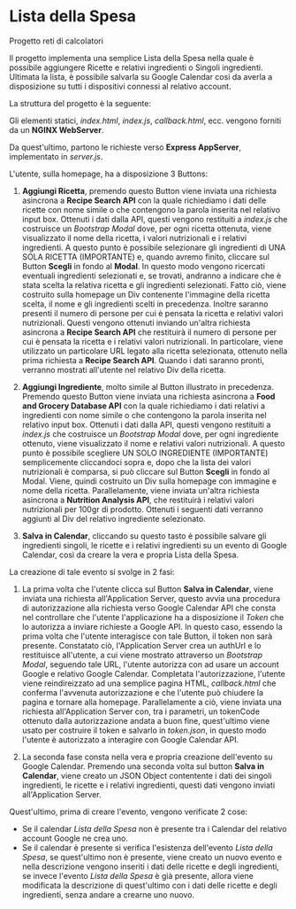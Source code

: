 # Lista della Spesa
Progetto reti di calcolatori

Il progetto implementa una semplice Lista della Spesa nella quale è possibile aggiungere Ricette e relativi ingredienti o Singoli ingredienti.
Ultimata la lista, è possibile salvarla su Google Calendar cosi da averla a disposizione su tutti i dispositivi connessi al relativo account.

La struttura del progetto è la seguente:

Gli elementi statici, *index.html*, *index.js*, *callback.html*, ecc. vengono forniti da un **NGINX WebServer**.

Da quest'ultimo, partono le richieste verso **Express AppServer**, implementato in *server.js*.

L'utente, sulla homepage, ha a disposizione 3 Buttons:
1. **Aggiungi Ricetta**, premendo questo Button viene inviata una richiesta asincrona a **Recipe Search API** con la quale richiediamo i dati delle ricette con nome simile o che contengono la parola inserita nel relativo input box.
Ottenuti i dati dalla API, questi vengono restituiti a *index.js* che costruisce un *Bootstrap Modal* dove, per ogni ricetta ottenuta, viene visualizzato il nome della ricetta, i valori nutrizionali e i relativi ingredienti.
A questo punto è possibile selezionare gli ingredienti di UNA SOLA RICETTA (IMPORTANTE) e, quando avremo finito, cliccare sul Button **Scegli** in fondo al **Modal**.
In questo modo vengono ricercati eventuali ingredienti selezionati e, se trovati, andranno a indicare che è stata scelta la relativa ricetta e gli ingredienti selezionati.
Fatto ciò, viene costruito sulla homepage un Div contenente l'immagine della ricetta scelta, il nome e gli ingredienti scelti in precedenza.
Inoltre saranno presenti il numero di persone per cui è pensata la ricetta e relativi valori nutrizionali.
Questi vengono ottenuti inviando un'altra richiesta asincrona a **Recipe Search API** che restituirà il numero di persone per cui è pensata la ricetta e i relativi valori nutrizionali.
In particolare, viene utilizzato un particolare URL legato alla ricetta selezionata, ottenuto nella prima richiesta a **Recipe Search API**. Quando i dati saranno pronti, verranno mostrati all'utente nel relativo Div della ricetta.

2. **Aggiungi Ingrediente**, molto simile al Button illustrato in precedenza.
Premendo questo Button viene inviata una richiesta asincrona a **Food and Grocery Database API** con la quale richiediamo i dati relativi a ingredienti con nome simile o che contengono la parola inserita nel relativo input box.
Ottenuti i dati dalla API, questi vengono restituiti a *index.js* che costruisce un *Bootstrap Modal* dove, per ogni ingrediente ottenuto, viene visualizzato il nome e relativi valori nutrizionali.
A questo punto è possibile scegliere UN SOLO INGREDIENTE (IMPORTANTE) semplicemente cliccandoci sopra e, dopo che la lista dei valori nutrizionali è comparsa, si può cliccare sul Button **Scegli** in fondo al Modal.
Viene, quindi costruito un Div sulla homepage con immagine e nome della ricetta.
Parallelamente, viene inviata un'altra richiesta asincrona a **Nutrition Analysis API**, che restituirà i relativi valori nutrizionali per 100gr di prodotto. Ottenuti i seguenti dati verranno aggiunti al Div del relativo ingrediente selezionato.

3. **Salva in Calendar**, cliccando su questo tasto è possibile salvare gli ingredienti singoli, le ricette e i relativi ingredienti su un evento di Google Calendar, così da creare la vera e propria Lista della Spesa.

La creazione di tale evento si svolge in 2 fasi:
1. La prima volta che l'utente clicca sul Button **Salva in Calendar**, viene inviata una richiesta all'Application Server, questo avvia una procedura di autorizzazione alla richiesta verso Google Calendar API che consta nel controllare che l'utente l'applicazione ha a disposizione il *Token* che lo autorizza a inviare richieste a Google API.
In questo caso, essendo la prima volta che l'utente interagisce con tale Button, il token non sarà presente.
Constatato ciò, l'Application Server crea un authUrl e lo restituisce all'utente, a cui viene mostrato attraverso un *Bootstrap Modal*, seguendo tale URL, l'utente autorizza con ad usare un account Google e relativo Google Calendar.
Completata l'autorizzazione, l'utente viene reindireizzato ad una semplice pagina HTML, *callback.html* che conferma l'avvenuta autorizzazione e che l'utente può chiudere la pagina e tornare alla homepage.
Parallelamente a ciò, viene inviata una richiesta all'Application Server con, tra i parametri, un tokenCode ottenuto dalla autorizzazione andata a buon fine, quest'ultimo viene usato per costruire il token e salvarlo in *token.json*, in questo modo l'utente è autorizzato a interagire con Google Calendar API.

2. La seconda fase consta nella vera e propria creazione dell'evento su Google Calendar.
Premendo una seconda volta sul button **Salva in Calendar**, viene creato un JSON Object contentente i dati dei singoli ingredienti, le ricette e i relativi ingredienti, questi dati vengono inviati all'Application Server.

Quest'ultimo, prima di creare l'evento, vengono verificate 2 cose:
- Se il calendar *Lista della Spesa* non è presente tra i Calendar del relativo account Google ne crea uno.
- Se il calendar è presente si verifica l'esistenza dell'evento *Lista della Spesa*, se quest'ultimo non è presente, viene creato un nuovo evento e nella descrizione vengono inseriti i dati delle ricette e degli ingredienti, se invece l'evento *Lista della Spesa* è già presente, allora viene modificata la descrizione di quest'ultimo con i dati delle ricette e degli ingredienti, senza andare a crearne uno nuovo. 